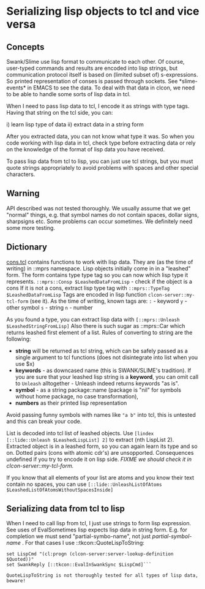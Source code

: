 # Serializing lisp objects to tcl and vice versa #

## Concepts 

Swank/Slime use lisp format to communicate to each other. Of course, user-typed commands and results are encoded into lisp strings, but communication protocol itself is based on (limited subset of) s-expressions. So printed representation of conses is passed through sockets. See \*slime-events\* in EMACS to see the data. To deal with that data in clcon, we need to be able to handle some sorts of lisp data in tcl. 

When I need to pass lisp data to tcl, I encode it as strings with type tags. Having that string on the tcl side, you can:  

i) learn lisp type of data
ii) extract data in a string form

After you extracted data, you can not know what type it was.  So when you code working with lisp data in tcl, check type before extracting data or rely on the knowledge of the format of lisp data you have received. 

To pass lisp data from tcl to lisp, you can just use tcl strings, but you must quote strings appropriately to avoid problems with spaces and other special characters. 

## Warning
API described was not tested thoroughly. We usually assume that we get "normal" things, e.g. that symbol names do not contain spaces, dollar signs, sharpsigns etc. Some problems can occur sometimes. We definitely need some more testing. 

## Dictionary 
[cons.tcl](../cons.tcl) contains functions to work with lisp data. They are (as the time of writing) in ::mprs namespace. Lisp objects initially come in in a "leashed" form. The form contains type type tag so you can now which lisp type it represents.
```::mprs::Consp $LeashedDataFromLisp``` - check if the object is a cons
If it is not a cons, extract lisp type tag with 
```::mprs::TypeTag $LeashedDataFromLisp```
Tags are encoded in lisp function ```clcon-server::my-tcl-form``` (see it). As the time of writing,
known tags are:
```:``` - keyword
```y``` - other symbol 
```s``` - string
```n``` - number

As you found a type, you can extract lisp data with 
```[::mprs::Unleash $LeashedStringFromLisp]```
Also there is such sugar as ::mprs::Car which returns leashed first element of a list. 
Rules of converting to string are the following:

 - **string** will be returned as tcl string, which can be safely passed as a single argument to tcl functions (does not disintegrate into list when you use $x)
 - **keywords** - as downcased name (this is SWANK/SLIME's tradition). If you are sure that your leashed lisp string is a **keyword**, you can omit call to ```Unleash``` alltogether - Unleash indeed returns keywords "as is".
 - **symbol** - as a string package::name (package is "nil" for symbols without home package, no case transformation), 
 - **numbers** as their printed lisp representation
 


Avoid passing funny symbols with names like ```"a b"``` into tcl, this is untested and this can break your code. 

List is decoded into tcl list of leashed objects. Use
```[lindex [::lide::Unleash $LeashedLispList] 2]``` to extract (nth LispList 2).
Extracted object is in a leashed form, so you can again learn its type and so on. Dotted pairs (cons with atomic cdr's) are unsopported. Consequences undefined if you try to encode it on lisp side.
*FIXME we should check it in clcon-server::my-tcl-form.* 

If you know that all elements of your list are atoms and you know their text contain no spaces, you can use
```[::lide::UnleashListOfAtoms $LeashedListOfAtomsWithoutSpacesInside]```

## Serializing data from tcl to lisp ##
When I need to call lisp from tcl, I just use strings to form lisp expression. See uses of EvalSometimes lisp expects lisp data in string form. E.g. for completion we must send "partial-symbo-name", not just *partial-symbol-name* . For that cases I use ::tkcon::QuoteLispToString: 

```set Quoted [::tkcon::QuoteLispObjToString $str]
set LispCmd "(cl:progn (clcon-server:server-lookup-definition $Quoted))"
set SwankReply [::tkcon::EvalInSwankSync $LispCmd]```

QuoteLispToString is not thoroughly tested for all types of lisp data, beware!


